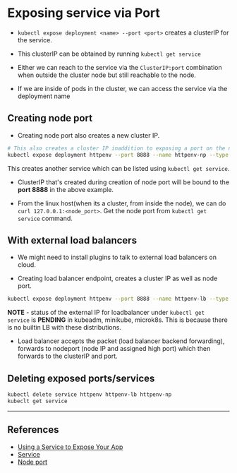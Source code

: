 # Exposing service via Port

- `kubectl expose deployment <name> --port <port>` creates a clusterIP for the service.
- This clusterIP can be obtained by running `kubectl get service`

- Either we can reach to the service via the `ClusterIP:port` combination when outside the cluster node but still reachable to the node.
- If we are inside of pods in the cluster, we can access the service via the deployment name

## Creating node port

- Creating node port also creates a new cluster IP.

```bash
# This also creates a cluster IP inaddition to exposing a port on the node
kubectl expose deployment httpenv --port 8888 --name httpenv-np --type NodePort
```

This creates another service which can be listed using `kubectl get service`.

- ClusterIP that's created during creation of node port will be bound to the **port 8888** in the above example.

- From the linux host(when its a cluster, from inside the node), we can do `curl 127.0.0.1:<node_port>`. Get the node port from `kubectl get service` command.

## With external load balancers

- We might need to install plugins to talk to external load balancers on cloud.

- Creating load balancer endpoint, creates a cluster IP as well as node port.

```bash
kubectl expose deployment httpenv --port 8888 --name httpenv-lb --type LoadBalancer
```

**NOTE** - status of the external IP for loadbalancer under `kubectl get service` is **PENDING** in kubeadm, minikube, microk8s. This is because there is no builtin LB with these distributions.

- Load balancer accepts the packet (load balancer backend forwarding), forwards to nodeport (node IP and assigned high port) which then forwards to the clusterIP and port.

## Deleting exposed ports/services

```bash
kubectl delete service httpenv httpenv-lb httpenv-np
kubeclt get service
```

---

## References

- [Using a Service to Expose Your App](https://kubernetes.io/docs/tutorials/kubernetes-basics/expose/expose-intro/)
- [Service](https://kubernetes.io/docs/concepts/services-networking/service/)
- [Node port](https://kubernetes.io/docs/concepts/services-networking/service/#nodeport)
